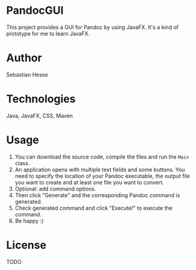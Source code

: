 # PandocGUI
This project provides a GUI for Pandoc by using JavaFX. It's a kind of prototype for me to learn JavaFX.

# Author
Sebastian Hesse

# Technologies
Java, JavaFX, CSS, Maven

# Usage
1. You can download the source code, compile the files and run the `Main` class. 
2. An application opens with multiple text fields and some buttons. You need to specify the location of your Pandoc executable, the output file you want to create and at least one file you want to convert. 
3. Optional: add command options.
4. Then click "Generate" and the corresponding Pandoc command is generated.
5. Check generated command and click "Execute!" to execute the command.
6. Be happy :)

# License
TODO
